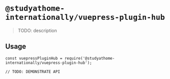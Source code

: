 # `@studyathome-internationally/vuepress-plugin-hub`

> TODO: description

## Usage

```
const vuepressPluginHub = require('@studyathome-internationally/vuepress-plugin-hub');

// TODO: DEMONSTRATE API
```
